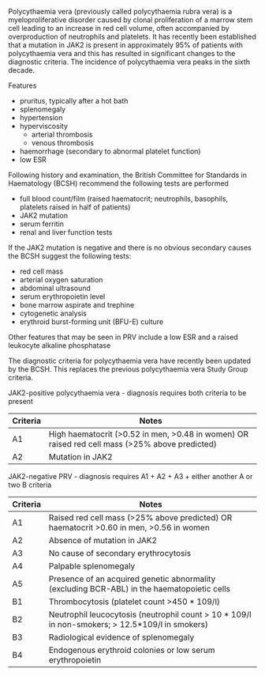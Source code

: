 Polycythaemia vera (previously called polycythaemia rubra vera) is a myeloproliferative disorder caused by clonal proliferation of a marrow stem cell leading to an increase in red cell volume, often accompanied by overproduction of neutrophils and platelets. It has recently been established that a mutation in JAK2 is present in approximately 95% of patients with polycythaemia vera and this has resulted in significant changes to the diagnostic criteria. The incidence of polycythaemia vera peaks in the sixth decade.  
  
Features  
* pruritus, typically after a hot bath
* splenomegaly
* hypertension
* hyperviscosity
	+ arterial thrombosis
	+ venous thrombosis
* haemorrhage (secondary to abnormal platelet function)
* low ESR

  
Following history and examination, the British Committee for Standards in Haematology (BCSH) recommend the following tests are performed  
* full blood count/film (raised haematocrit; neutrophils, basophils, platelets raised in half of patients)
* JAK2 mutation
* serum ferritin
* renal and liver function tests

  
If the JAK2 mutation is negative and there is no obvious secondary causes the BCSH suggest the following tests:  
* red cell mass
* arterial oxygen saturation
* abdominal ultrasound
* serum erythropoietin level
* bone marrow aspirate and trephine
* cytogenetic analysis
* erythroid burst\-forming unit (BFU\-E) culture

  
Other features that may be seen in PRV include a low ESR and a raised leukocyte alkaline phosphatase  
  
The diagnostic criteria for polycythaemia vera have recently been updated by the BCSH. This replaces the previous polycythaemia vera Study Group criteria.   
  
JAK2\-positive polycythaemia vera \- diagnosis requires both criteria to be present  
  


| **Criteria** | **Notes** |
| --- | --- |
| A1 | High haematocrit (\>0\.52 in men, \>0\.48 in women) OR raised red cell mass (\>25% above predicted) |
| A2 | Mutation in JAK2 |

  
JAK2\-negative PRV \- diagnosis requires A1 \+ A2 \+ A3 \+ either another A or two B criteria  
  


| **Criteria** | **Notes** |
| --- | --- |
| A1 | Raised red cell mass (\>25% above predicted) OR haematocrit \>0\.60 in men, \>0\.56 in women |
| A2 | Absence of mutation in JAK2 |
| A3 | No cause of secondary erythrocytosis |
| A4 | Palpable splenomegaly |
| A5 | Presence of an acquired genetic abnormality (excluding BCR\-ABL) in the haematopoietic cells |
| B1 | Thrombocytosis (platelet count \>450 \* 109/l) |
| B2 | Neutrophil leucocytosis (neutrophil count \> 10 \* 109/l in non\-smokers; \> 12\.5\*109/l in smokers) |
| B3 | Radiological evidence of splenomegaly |
| B4 | Endogenous erythroid colonies or low serum erythropoietin |

